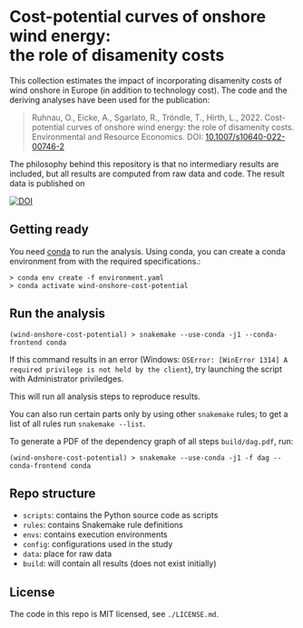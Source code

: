 # Cost-potential curves of onshore wind energy: <br> the role of disamenity costs

This collection estimates the impact of incorporating disamenity costs of wind onshore in Europe (in addition to technology cost). The code and the deriving analyses have been used for the publication:

> Ruhnau, O., Eicke, A., Sgarlato, R., Tröndle, T., Hirth, L., 2022. Cost-potential curves of onshore wind energy: the role of disamenity costs. Environmental and Resource Economics. DOI: [10.1007/s10640-022-00746-2](https://doi.org/10.1007/s10640-022-00746-2)

The philosophy behind this repository is that no intermediary results are included, but all results are computed from raw data and code. The result data is published on 

[![DOI](https://zenodo.org/badge/DOI/10.5281/zenodo.7361513.svg)](https://doi.org/10.5281/zenodo.7361513)

## Getting ready

You need [conda](https://conda.io/docs/index.html) to run the analysis. Using conda, you can create a conda environment from with the required specifications.:

    > conda env create -f environment.yaml
    > conda activate wind-onshore-cost-potential


## Run the analysis

    (wind-onshore-cost-potential) > snakemake --use-conda -j1 --conda-frontend conda

If this command results in an error (Windows: `OSError: [WinError 1314] A required privilege is not held by the client`), try launching the script with Administrator priviledges.

This will run all analysis steps to reproduce results.

You can also run certain parts only by using other `snakemake` rules; to get a list of all rules run `snakemake --list`.

To generate a PDF of the dependency graph of all steps `build/dag.pdf`, run:

    (wind-onshore-cost-potential) > snakemake --use-conda -j1 -f dag --conda-frontend conda


## Repo structure

* `scripts`: contains the Python source code as scripts
* `rules`: contains Snakemake rule definitions
* `envs`: contains execution environments
* `config`: configurations used in the study
* `data`: place for raw data
* `build`: will contain all results (does not exist initially)

## License

The code in this repo is MIT licensed, see `./LICENSE.md`.
